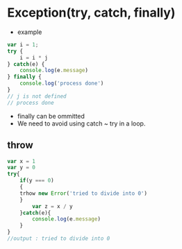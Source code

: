 # Exception(try, catch, finally)
- example
``` javascript
var i = 1;
try {
    i = i * j
} catch(e) {
    console.log(e.message)
} finally {
    console.log('process done')
}
// j is not defined
// process done
```
- finally can be ommitted
- We need to avoid using catch ~ try in a loop.

## throw
``` javascript
var x = 1
var y = 0
try{
    if(y === 0)
    {
    trhow new Error('tried to divide into 0')
    }
        var z = x / y
    }catch(e){
        console.log(e.message)
    }
}
//output : tried to divide into 0
```
